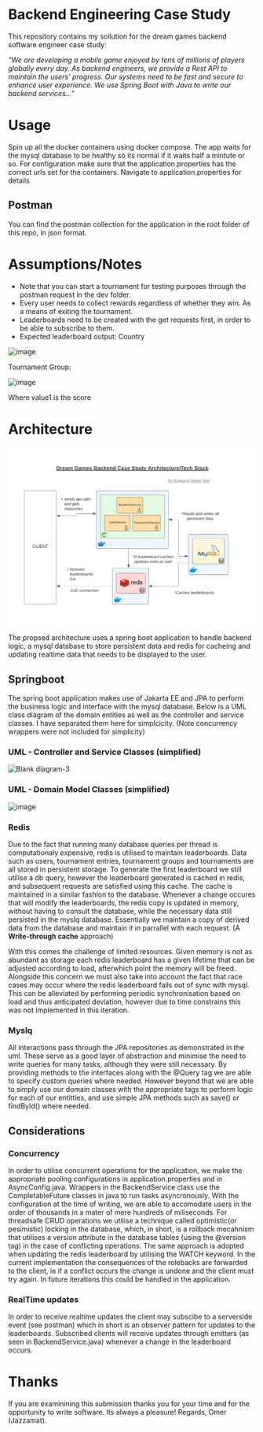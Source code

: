 
# Backend Engineering Case Study

This repository contains my sollution for the dream games backend software engineer case study:

_"We are developing a mobile game enjoyed by tens of millions of players globally every day. As
backend engineers, we provide a Rest API to maintain the users' progress. Our systems need
to be fast and secure to enhance user experience. We use Spring Boot with Java to write our
backend services..."_

# Usage

Spin up all the docker containers using docker compose. The app waits for the mysql database to be healthy so its normal if it waits half a mintute or so.
For configuration make sure that the application.properties has the correct urls set for the containers. Navigate to application.properties for details

## Postman 
You can find the postman collection for the application in the root folder of this repo, in json format.

# Assumptions/Notes

* Note that you can start a tournament for testing purposes through the postman request in the dev folder.
* Every user needs to collect rewards regardless of whether they win. As a means of exiting the tournament.
* Leaderboards need to be created with the get requests first, in order to be able to subscribe to them.
* Expected leaderboard output:
Country

![image](https://github.com/Jazzamat/backend-engineering-case-study/assets/18194935/e1614e84-2cb1-4bc3-8afc-e234978e2d9f)

Tournament Group:

![image](https://github.com/Jazzamat/backend-engineering-case-study/assets/18194935/4f21988b-8d14-4d2f-9768-26ad6607d160)

Where value1 is the score

# Architecture
![image](https://github.com/Jazzamat/backend-engineering-case-study/blob/main/architecture.png)

The propsed architecture uses a spring boot application to handle backend logic, a mysql database to store persistent data and redis for cacheing and updating realtime data that needs to be displayed to the user. 

## Springboot
The spring boot application makes use of Jakarta EE and JPA to perform the business logic and interface with the mysql database. Below is a UML class diagram of the domain entities as well as the controller and service classes. I have separated them here for simplcicity. (Note concurrency wrappers were not included for simplicity)

### UML - Controller and Service Classes (simplified)

![Blank diagram-3](https://github.com/Jazzamat/backend-engineering-case-study/assets/18194935/6613ff0f-875e-4c55-8471-7368af8677a0)

### UML - Domain Model Classes (simplified)

![image](https://github.com/Jazzamat/backend-engineering-case-study/assets/18194935/5e0da5be-365b-4b16-9b79-bab01b9a9228)

### Redis
Due to the fact that running many database queries per thread is computationaly expensive, redis is utilised to maintain leaderboards. Data such as users, tournament entries, tournament groups and tournaments are all stored in persistent storage. To generate the first leaderboard we still utilise a db query, however the leaderboard generated is cached in redis, and subsequent requests are satisfied using this cache. The cache is maintained in a similar fashion to the database. Whenever a change occures that will modify the leaderboards, the redis copy is updated in memory, without having to consult the database, while the necessary data still persisted in the myslq database. Essentially we maintain a copy of derived data from the database and maintain it in parrallel with each request. (A **Write-through cache** approach)

With this comes the challenge of limited resources. Given memory is not as abundant as storage each redis leaderboard has a given lifetime that can be adjusted according to load, afterwhich point the memory will be freed. Alongside this concern we must also take into account the fact that race cases may occur where the redis leaderboard falls out of sync with mysql. This can be alleviated by performing periodic synchronisation based on load and thus anticipated deviation, however due to time constrains this was not implemented in this iteration.

### Myslq
All interactions pass through the JPA repositories as demonstrated in the uml. These serve as a good layer of abstraction and minimise the need to write queries for many tasks, although they were still necessary. By providing methods to the interfaces along with the @Query tag we are able to specify custom queries where needed. However beyond that we are able to simply use our domain classes with the appropriate tags to perform logic for each of our entitties, and use simple JPA methods such as save() or findById() where needed. 

## Considerations 

### Concurrency

In order to utilise concurrent operations for the application, we make the appropriate pooling configurations in application.properties and in AsyncConfig.java. Wrappers in the BackendService class use the CompletableFuture classes in java to run tasks asyncronously. With the configuration at the time of writing, we are able to accomodate users in the order of thousands in a mater of mere hundreds of miliseconds. For threadsafe CRUD operations we utilise a technique called optimistic(or pesimistic) locking in the database, which, in short, is a rollback mecahnism that utilises a version attribute in the database tables (using the @version tag) in the case of conflicting operations. The same approach is adopted when updating the redis leaderboard by utilising the WATCH keyword.
In the current implementation the consequences of the rolebacks are forwarded to the client, ie if a conflict occurs the change is undone and the client must try again. In future iterations this could be handled in the application.  

### RealTime updates

In order to receive realtime updates the client may subscibe to a serverside event (see postman) which in short is an observer pattern for updates to the leaderboards. Subscribed clients will receive updates through emitters (as seen in BackendService.java) whenever a change in the leaderboard occurs.




# Thanks 
If you are examinining this submission thanks you for your time and for the opportunity to write software. Its always a pleasure!
Regards,
Omer (Jazzamat).






